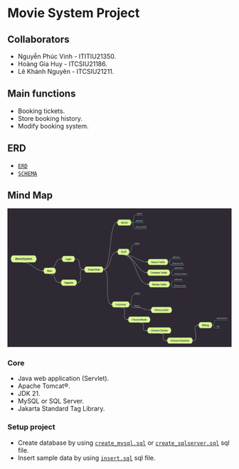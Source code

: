 # Movie System Project

## Collaborators
- Nguyễn Phúc Vinh - ITITIU21350.
- Hoàng Gia Huy - ITCSIU21186.
- Lê Khánh Nguyên - ITCSIU21211.

## Main functions
- Booking tickets.
- Store booking history.
- Modify booking system.

## ERD
- [`ERD`](./lib/ERD/ERD/MovieSystem.erdplus)
- [`SCHEMA`](./lib/ERD/ERDSchema/MovieSysyemSchema.erdplus)

## Mind Map
![Mind Map](./images/MovieSystem.png)

### Core
- Java web application (Servlet).
- Apache Tomcat®.
- JDK 21.
- MySQL or SQL Server.
- Jakarta Standard Tag Library.

### Setup project
- Create database by using [`create_mysql.sql`](./lib/sql/create_mysql.sql) or [`create_sqlserver.sql`](./lib/sql/create_sqlserver.sql) sql file.
- Insert sample data by using [`insert.sql`](./lib/sql/insert.sql) sql file.
